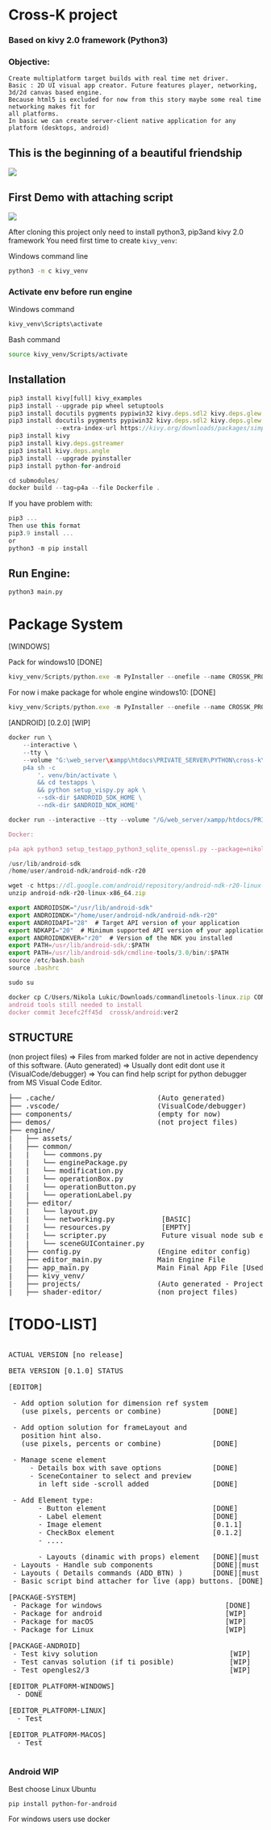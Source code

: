 
# Cross-K project
### Based on kivy 2.0 framework (Python3)

### Objective:
    Create multiplatform target builds with real time net driver.
    Basic : 2D UI visual app creator. Future features player, networking, 3d/2d canvas based engine.
    Because html5 is excluded for now from this story maybe some real time networking makes fit for 
    all platforms. 
    In basic we can create server-client native application for any platform (desktops, android)

## This is the beginning of a beautiful friendship
![](https://github.com/zlatnaspirala/cross-k/blob/master/engine/assets/logo/logo.png)

## First Demo with attaching script
![](https://github.com/zlatnaspirala/cross-k/blob/master/non-project-files/CROSSK_APP_ENGINE_BETA.png)

After cloning this project only need to install python3, pip3and kivy 2.0 framework
You need first time to create `kivy_venv`:

Windows command line
```cmd
python3 -m c kivy_venv
```

### Activate env before run engine

Windows command
```cmd
kivy_venv\Scripts\activate
```

Bash command
```bash
source kivy_venv/Scripts/activate
```

## Installation

```js
pip3 install kivy[full] kivy_examples
pip3 install --upgrade pip wheel setuptools
pip3 install docutils pygments pypiwin32 kivy.deps.sdl2 kivy.deps.glew --user
pip3 install docutils pygments pypiwin32 kivy.deps.sdl2 kivy.deps.glew 
             --extra-index-url https://kivy.org/downloads/packages/simple/
pip3 install kivy
pip3 install kivy.deps.gstreamer
pip3 install kivy.deps.angle
pip3 install --upgrade pyinstaller
pip3 install python-for-android

cd submodules/
docker build --tag=p4a --file Dockerfile .

```


If you have problem with:
```js
pip3 ...
Then use this format
pip3.9 install ...
or
python3 -m pip install
```

## Run Engine:

```
python3 main.py
```

# Package System

[WINDOWS]

Pack for windows10 [DONE]
```js
kivy_venv/Scripts/python.exe -m PyInstaller --onefile --name CROSSK_PROJECT1 --distpath packages/projectTest --workpath .cache/ app.py
```


For now i make package for whole engine windows10: [DONE]

```js
kivy_venv/Scripts/python.exe -m PyInstaller --onefile --name CROSSK_PROJECT1 --distpath packages/projectTest --workpath .cache/ main.py
```

[ANDROID] [0.2.0] [WIP]

```js
docker run \
    --interactive \
    --tty \
    --volume "G:\web_server\xampp\htdocs\PRIVATE_SERVER\PYTHON\cross-k\cross-k\":/home/user/testapps \
    p4a sh -c
        '. venv/bin/activate \
        && cd testapps \
        && python setup_vispy.py apk \
        --sdk-dir $ANDROID_SDK_HOME \
        --ndk-dir $ANDROID_NDK_HOME'

docker run --interactive --tty --volume "/G/web_server/xampp/htdocs/PRIVATE_SERVER/PYTHON/cross-k/cross-k/submodules/python-for-android/testapps":/home/user/testapps p4a sh -c ". venv/bin/activate && cd testapps && python setup_testapp_python3_sqlite_openssl.py apk --package=nikola.car.sdl2 --name='nidzasdl2' --version=0.5 --bootstrap=sdl2 --sdk-dir $ANDROID_SDK_HOME --ndk-dir $ANDROID_NDK_HOME "

Docker:

p4a apk python3 setup_testapp_python3_sqlite_openssl.py --package=nikola.car.sdl2 --name='nidzasdl2' --version=0.5 --bootstrap=sdl2 --sdk-dir=/usr/lib/android-sdk --ndk-dir=/home/user/android-ndk/android-ndk-r20

/usr/lib/android-sdk
/home/user/android-ndk/android-ndk-r20

wget -c https://dl.google.com/android/repository/android-ndk-r20-linux-x86_64.zip 
unzip android-ndk-r20-linux-x86_64.zip 

export ANDROIDSDK="/usr/lib/android-sdk"
export ANDROIDNDK="/home/user/android-ndk/android-ndk-r20"
export ANDROIDAPI="28"  # Target API version of your application
export NDKAPI="20"  # Minimum supported API version of your application
export ANDROIDNDKVER="r20"  # Version of the NDK you installed
export PATH=/usr/lib/android-sdk/:$PATH
export PATH=/usr/lib/android-sdk/cmdline-tools/3.0/bin/:$PATH
source /etc/bash.bash
source .bashrc

sudo su

docker cp C/Users/Nikola Lukic/Downloads/commandlinetools-linux.zip CONTAINER_ID:/usr/lib/android-sdk
android tools still needed to install 
docker commit 3ecefc2ff45d  crossk/android:ver2

```


## STRUCTURE

(non project files) => Files from marked folder are not in active dependency 
 of this software.
(Auto generated)    => Usually dont edit dont use it
(VisualCode/debugger)  => You can find help script for python debugger
from MS Visual Code Editor.

<pre>
├── .cache/                        (Auto generated)
├── .vscode/                       (VisualCode/debugger)
├── components/                    (empty for now)
├── demos/                         (not project files)
├── engine/
|   ├── assets/
|   ├── common/
|   |   └── commons.py
|   |   └── enginePackage.py
|   |   └── modification.py
|   |   └── operationBox.py
|   |   └── operationButton.py
|   |   └── operationLabel.py
|   ├── editor/
|   |   └── layout.py
|   |   └── networking.py           [BASIC]
|   |   └── resources.py            [EMPTY]
|   |   └── scripter.py             Future visual node sub editor
|   |   └── sceneGUIContainer.py
|   ├── config.py                  (Engine editor config)
|   ├── editor_main.py             Main Engine File
|   ├── app_main.py                Main Final App File [Used for package procces]
|   ├── kivy_venv/
|   ├── projects/                  (Auto generated - Project files)
|   ├── shader-editor/             (non project files)
</pre>


# [TODO-LIST]

<pre>

ACTUAL VERSION [no release]

BETA VERSION [0.1.0] STATUS

[EDITOR]

 - Add option solution for dimension ref system
   (use pixels, percents or combine)            [DONE]

 - Add option solution for frameLayout and 
   position hint also.
   (use pixels, percents or combine)            [DONE]

 - Manage scene element 
     - Details box with save options            [DONE]
     - SceneContainer to select and preview
       in left side -scroll added               [DONE]

 - Add Element type:
       - Button element                         [DONE]
       - Label element                          [DONE]
       - Image element                          [0.1.1]
       - CheckBox element                       [0.1.2]
       - ....

       - Layouts (dinamic with props) element   [DONE][must be upgraded]
 - Layouts - Handle sub components              [DONE][must be upgraded]
 - Layouts ( Details commands (ADD_BTN) )       [DONE][must be upgraded]
 - Basic script bind attacher for live (app) buttons. [DONE]

[PACKAGE-SYSTEM]
 - Package for windows                             [DONE]
 - Package for android                             [WIP]
 - Package for macOS                               [WIP]
 - Package for Linux                               [WIP]

[PACKAGE-ANDROID]
 - Test kivy solution                               [WIP]
 - Test canvas solution (if ti posible)             [WIP]
 - Test opengles2/3                                 [WIP]

[EDITOR_PLATFORM-WINDOWS]
  - DONE

[EDITOR_PLATFORM-LINUX]
  - Test

[EDITOR_PLATFORM-MACOS]
  - Test

</pre>


### Android WIP

Best choose Linux Ubuntu

```
pip install python-for-android
```

For windows users use docker

